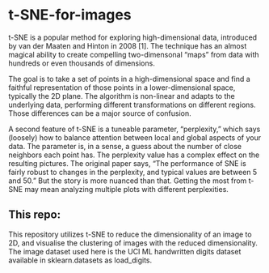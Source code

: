 # t-SNE-for-images

t-SNE is a popular method for exploring high-dimensional data, 
introduced by van der Maaten and Hinton in 2008 [1]. The technique has an almost magical ability to create compelling
two-dimensonal “maps” from data with hundreds or even thousands
of dimensions.


The goal is to take a set of points in a high-dimensional space and find a faithful representation
of those points in a lower-dimensional space, typically the 2D plane. 
The algorithm is non-linear and adapts to the underlying data, performing different transformations
on different regions. Those differences can be a major source of confusion.

A second feature of t-SNE is a tuneable parameter, “perplexity,” which says (loosely) how to balance 
attention between local and global aspects of your data. The parameter is, in a sense, a guess about 
the number of close neighbors each point has. The perplexity value has a complex effect on the resulting 
pictures. The original paper says, “The performance of SNE is fairly robust to changes in the perplexity,
and typical values are between 5 and 50.” But the story is more nuanced than that. Getting the most from t-SNE 
may mean analyzing multiple plots with different perplexities.

## This repo:
This repository utilizes t-SNE to reduce the dimensionality of an image to 2D,
and visualise the clustering of images with the reduced dimensionality.
The image dataset used here is the UCI ML handwritten digits dataset available in sklearn.datasets as load_digits.


